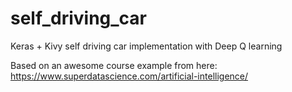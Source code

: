 # self_driving_car
Keras + Kivy self driving car implementation with Deep Q learning 

Based on an awesome course example from here: https://www.superdatascience.com/artificial-intelligence/
